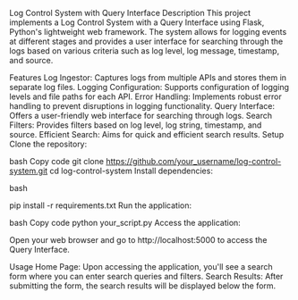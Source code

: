Log Control System with Query Interface
Description
This project implements a Log Control System with a Query Interface using Flask, Python's lightweight web framework. The system allows for logging events at different stages and provides a user interface for searching through the logs based on various criteria such as log level, log message, timestamp, and source.

Features
Log Ingestor: Captures logs from multiple APIs and stores them in separate log files.
Logging Configuration: Supports configuration of logging levels and file paths for each API.
Error Handling: Implements robust error handling to prevent disruptions in logging functionality.
Query Interface: Offers a user-friendly web interface for searching through logs.
Search Filters: Provides filters based on log level, log string, timestamp, and source.
Efficient Search: Aims for quick and efficient search results.
Setup
Clone the repository:

bash
Copy code
git clone https://github.com/your_username/log-control-system.git
cd log-control-system
Install dependencies:

bash

pip install -r requirements.txt
Run the application:

bash
Copy code
python your_script.py
Access the application:

Open your web browser and go to http://localhost:5000 to access the Query Interface.

Usage
Home Page: Upon accessing the application, you'll see a search form where you can enter search queries and filters.
Search Results: After submitting the form, the search results will be displayed below the form.
